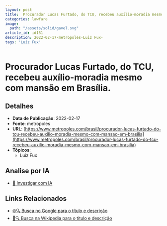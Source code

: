 ```yaml
---
layout: post
title:  Procurador Lucas Furtado, do TCU, recebeu auxílio-moradia mesmo com mansão em Brasília.
categories: lawfare
image: 
  path: "/assets/solid/gavel.svg"
article_id: id151
description: 2022-02-17-metropoles-Luiz Fux-
tags: 'Luiz Fux'
---
```


# Procurador Lucas Furtado, do TCU, recebeu auxílio-moradia mesmo com mansão em Brasília.

## Detalhes
- **Data de Publicação**: 2022-02-17
- **Fonte**: metropoles
- **URL**: [https://www.metropoles.com/brasil/procurador-lucas-furtado-do-tcu-recebeu-auxilio-moradia-mesmo-com-mansao-em-brasilia](https://www.metropoles.com/brasil/procurador-lucas-furtado-do-tcu-recebeu-auxilio-moradia-mesmo-com-mansao-em-brasilia)
- **Tópicos**:
  - Luiz Fux

## Analise por IA
- [🤖 Investigar com IA](https://www.perplexity.ai/search?q=%22not%C3%ADcia%20artigo%20Brasil%22%20Procurador%20Lucas%20Furtado%2C%20do%20TCU%2C%20recebeu%20aux%C3%ADlio-moradia%20mesmo%20com%20mans%C3%A3o%20em%20Bras%C3%ADlia.%20metropoles%202022-02-17)

## Links Relacionados
- [🌐🔍 Busca no Google para o título e descrição](https://www.google.com/search?q=%22not%C3%ADcia%20artigo%20Brasil%22%20Procurador%20Lucas%20Furtado%2C%20do%20TCU%2C%20recebeu%20aux%C3%ADlio-moradia%20mesmo%20com%20mans%C3%A3o%20em%20Bras%C3%ADlia.%20metropoles%202022-02-17)
- [📖🔍 Busca na Wikipedia para o título e descrição](https://pt.wikipedia.org/w/index.php?search=%22not%C3%ADcia%20artigo%20Brasil%22%20Procurador%20Lucas%20Furtado%2C%20do%20TCU%2C%20recebeu%20aux%C3%ADlio-moradia%20mesmo%20com%20mans%C3%A3o%20em%20Bras%C3%ADlia.%20metropoles%202022-02-17)

